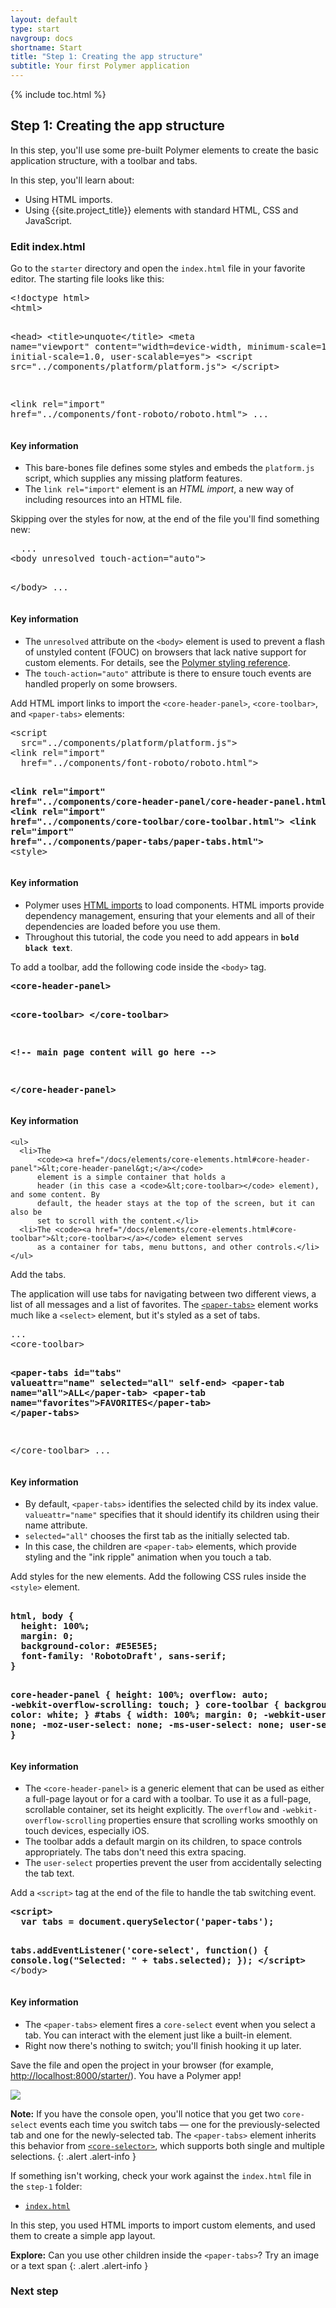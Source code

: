 ```yaml
---
layout: default
type: start
navgroup: docs
shortname: Start
title: "Step 1: Creating the app structure"
subtitle: Your first Polymer application 
---
```


<link rel="import" href="/elements/side-by-side.html">

<link rel="stylesheet" href="tutorial.css">

{% include toc.html %}

## Step 1: Creating the app structure

In this step, you'll use some pre-built Polymer elements to create the basic application structure, with a toolbar and tabs.

In this step, you'll learn about:

-   Using HTML imports.
-   Using {{site.project_title}} elements with standard HTML, CSS and JavaScript.

### Edit index.html


Go to the `starter` directory and open the `index.html` file in your favorite editor. The starting file looks like this:

<side-by-side>
<pre>
&lt;!doctype html>
&lt;html>

&lt;head>
  &lt;title>unquote&lt;/title>
  &lt;meta name="viewport" 
    content="width=device-width, minimum-scale=1.0, initial-scale=1.0, user-scalable=yes">
  &lt;script src="../components/platform/platform.js">
  &lt;/script>

  &lt;link rel="import" 
    href="../components/font-roboto/roboto.html">
  ...
</pre>
<aside>
  <h4>Key information</h4>
  <ul>
    <li>This bare-bones file defines some styles and embeds the <code>platform.js</code> script, which supplies any missing platform features.</li>
    <li>The <code>link rel="import"</code> element is an <em>HTML import</em>, a new way of including resources into an HTML file.</li>
  </ul>
</aside>
</side-by-side>

Skipping over the styles for now, at the end of the file you'll find something new:

<side-by-side>
<pre>
  ...
&lt;body unresolved touch-action="auto">

&lt;/body>
  ...
</pre>
<aside>
  <h4>Key information</h4>
  <ul>
    <li>The <code>unresolved</code> attribute on the <code>&lt;body></code> element is used to prevent a flash of unstyled content 
        (FOUC) on browsers that lack native support for custom elements. For details, see the 
        <a href="/docs/polymer/styling.html#fouc-prevention">Polymer styling reference</a>.</li>
    <li>The <code>touch-action="auto"</code> attribute is there to ensure touch events are handled properly on some browsers.</li>
  </ul>
</aside>
</side-by-side>

<div class="divider" layout horizontal center center-justified>
  <core-icon icon="polymer"></core-icon>
</div>

Add HTML import links to import the `<core-header-panel>`, `<core-toolbar>`, and `<paper-tabs>` elements:

<side-by-side>
<pre>
&lt;script 
  src="../components/platform/platform.js"></script>
&lt;link rel="import" 
  href="../components/font-roboto/roboto.html">

<strong class="highlight nocode">&lt;link rel="import"
  href="../components/core-header-panel/core-header-panel.html">
&lt;link rel="import"
  href="../components/core-toolbar/core-toolbar.html">
&lt;link rel="import"
  href="../components/paper-tabs/paper-tabs.html"></strong>
&lt;style>
</pre>
  <aside>
    <h4>Key information</h4>
    <ul>
      <li>
        Polymer uses <a href="/platform/html-imports.html">HTML imports</a> to load components.
        HTML imports provide dependency management, ensuring that your elements and all of their dependencies are loaded 
        before you use them.
      </li>
      <li>
        Throughout this tutorial, the code you need to add appears in <code><strong class="highlight nocode">bold black text</strong></code>.
      </li>
    </ul>
  </aside>
</side-by-side>

<div class="divider" layout horizontal center center-justified>
  <core-icon icon="polymer"></core-icon>
</div>

To add a toolbar, add the following code inside the `<body>` tag.
 
<side-by-side>
<pre>
<strong class="highlight nocode">&lt;core-header-panel>
    
  &lt;core-toolbar>
  &lt;/core-toolbar>

  &lt;!-- main page content will go here --> 

&lt;/core-header-panel></strong>
</pre>
  <aside>
    <h4>Key information</h4>

    <ul>
      <li>The 
          <code><a href="/docs/elements/core-elements.html#core-header-panel">&lt;core-header-panel&gt;</a></code> 
          element is a simple container that holds a 
          header (in this case a <code>&lt;core-toolbar></code> element), and some content. By 
          default, the header stays at the top of the screen, but it can also be 
          set to scroll with the content.</li>
      <li>The <code><a href="/docs/elements/core-elements.html#core-toolbar">&lt;core-toolbar></a></code> element serves 
          as a container for tabs, menu buttons, and other controls.</li>
    </ul>
  </aside>
</side-by-side>

<div class="divider" layout horizontal center center-justified>
  <core-icon icon="polymer"></core-icon>
</div>

Add the tabs.

The application will use tabs for navigating between two different views,
a list of all messages and a list of favorites. The 
<code><a href="/docs/elements/paper-elements.html#paper-tabs">&lt;paper-tabs&gt;</a></code>
element works much like a `<select>` element, but it's styled as a set of
tabs.

<side-by-side>
<pre>
...
&lt;core-toolbar>

  <strong class="highlight nocode">&lt;paper-tabs id="tabs" valueattr="name" selected="all" self-end>
    &lt;paper-tab name="all">ALL&lt;/paper-tab>
    &lt;paper-tab name="favorites">FAVORITES&lt;/paper-tab>
  &lt;/paper-tabs></strong>

&lt;/core-toolbar>
...
</pre>
  <aside>
    <h4>Key information</h4>
    <ul>
      <li>
        By default, <code>&lt;paper-tabs></code> identifies the selected child by its index 
        value. <code>valueattr="name"</code> specifies that it should identify its 
        children using their </code>name</code> attribute.
      </li>
      <li>
        <code>selected="all"</code> chooses the first tab as the initially selected tab.</li>
    <li>In this case, the children are <code>&lt;paper-tab></code> elements, which provide
         styling and the "ink ripple" animation when you touch a tab.</li>    
    </ul>
  </aside>
</side-by-side>

<div class="divider" layout horizontal center center-justified>
  <core-icon icon="polymer"></core-icon>
</div> 

Add styles for the new elements. Add the following CSS rules inside the `<style>` element.

<side-by-side>
<pre><strong class="highlight nocode">
html, body {
  height: 100%;
  margin: 0;
  background-color: #E5E5E5;
  font-family: 'RobotoDraft', sans-serif;
}

core-header-panel {
  height: 100%;
  overflow: auto;
  -webkit-overflow-scrolling: touch; 
}
core-toolbar {
  background: #03a9f4;
  color: white;
}
#tabs {
  width: 100%;
  margin: 0;
  -webkit-user-select: none;
  -moz-user-select: none;
  -ms-user-select: none;
  user-select: none;
}</strong>
</pre>
<aside>
  <h4>Key information</h4>
  <ul>
    <li>The <code>&lt;core-header-panel&gt;</code> is a generic element that can be used as either a 
        full-page layout or for a card with a toolbar. To use it as a full-page, scrollable container,
        set its height explicitly. The <code>overflow</code> and <code>-webkit-overflow-scrolling</code> properties ensure that
        scrolling works smoothly on touch devices, especially iOS.</li>
    <li>The toolbar adds a default margin on its children, to space controls appropriately. The tabs don't need this extra spacing.</li>
    <li>The <code>user-select</code> properties prevent the user from accidentally selecting the tab text.</li>
  </ul>
</aside>
</side-by-side>

<div class="divider" layout horizontal center center-justified>
  <core-icon icon="polymer"></core-icon>
</div> 

Add a `<script>` tag at the end of the file to handle the tab switching
    event.


<side-by-side>
<pre>
<strong class="highlight nocode">&lt;script>
  var tabs = document.querySelector('paper-tabs');

  tabs.addEventListener('core-select', function() {
    console.log("Selected: " + tabs.selected);
  });
&lt;/script>
</strong>&lt;/body>
</pre> 
  <aside>
    <h4>Key information</h4>
    <ul>
      <li>
        The <code>&lt;paper-tabs></code> element fires a <code>core-select</code> event when you select a 
        tab. You can interact with the element just like a built-in element.
      </li> 
      <li>
        Right now there's nothing to switch; you'll finish hooking it up later.
      </li>
    </ul>
  </aside>
</side-by-side>


Save the file and open the project in your browser (for example, [http://localhost:8000/starter/](http://localhost:8000/starter/)). You have a Polymer app! 


<div layout vertical center>
  <img class="sample" src="/images/tutorial/step-1.png">
</div>

**Note:** If you have the console open, you'll notice that you get two `core-select` 
events each time you switch tabs &mdash; one for the previously-selected tab and one 
for the newly-selected tab. The `<paper-tabs>` element inherits this behavior from 
<code><a href="/docs/elements/core-elements.html#core-selector">&lt;core-selector&gt;</a></code>, which supports
both single and multiple selections.
{: .alert .alert-info }

If something isn't working, check your work against the `index.html` file in the `step-1` folder:

-   [`index.html`](https://github.com/Polymer/polymer-tutorial/blob/master/step-1/index.html)

In this step, you used HTML imports to import custom elements, and used them to create a simple app layout.

**Explore:** Can you use other children inside the `<paper-tabs>`? Try an image or a text span
{: .alert .alert-info }

### Next step

<a href="/docs/start/tutorial/step-2.html">
  <paper-button icon="arrow-forward" label="Step 2: Your own element" raisedButton></paper-button>
</a>

